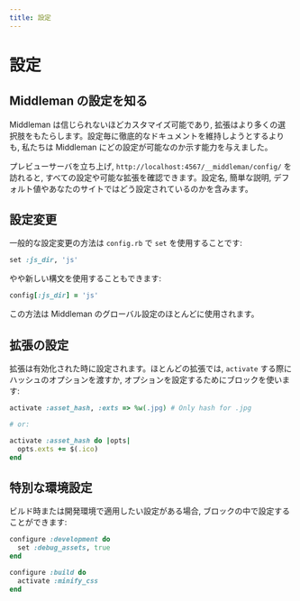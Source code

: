 ```yaml
---
title: 設定
---
```


# 設定

## Middleman の設定を知る

Middleman は信じられないほどカスタマイズ可能であり, 拡張はより多くの選択肢をもたらします。設定毎に徹底的なドキュメントを維持しようとするよりも, 私たちは Middleman にどの設定が可能なのか示す能力を与えました。

プレビューサーバを立ち上げ, `http://localhost:4567/__middleman/config/` を訪れると, すべての設定や可能な拡張を確認できます。設定名, 簡単な説明, デフォルト値やあなたのサイトではどう設定されているのかを含みます。

## 設定変更

一般的な設定変更の方法は `config.rb` で `set` を使用することです:

```ruby
set :js_dir, 'js'
```

やや新しい構文を使用することもできます:

```ruby
config[:js_dir] = 'js'
```

この方法は Middleman のグローバル設定のほとんどに使用されます。

## 拡張の設定

拡張は有効化された時に設定されます。ほとんどの拡張では, `activate` する際にハッシュのオプションを渡すか, オプションを設定するためにブロックを使います:

```ruby
activate :asset_hash, :exts => %w(.jpg) # Only hash for .jpg

# or:

activate :asset_hash do |opts|
  opts.exts += $(.ico)
end
```

## 特別な環境設定

ビルド時または開発環境で適用したい設定がある場合, ブロックの中で設定することができます:

```ruby
configure :development do
  set :debug_assets, true
end

configure :build do
  activate :minify_css
end
```
